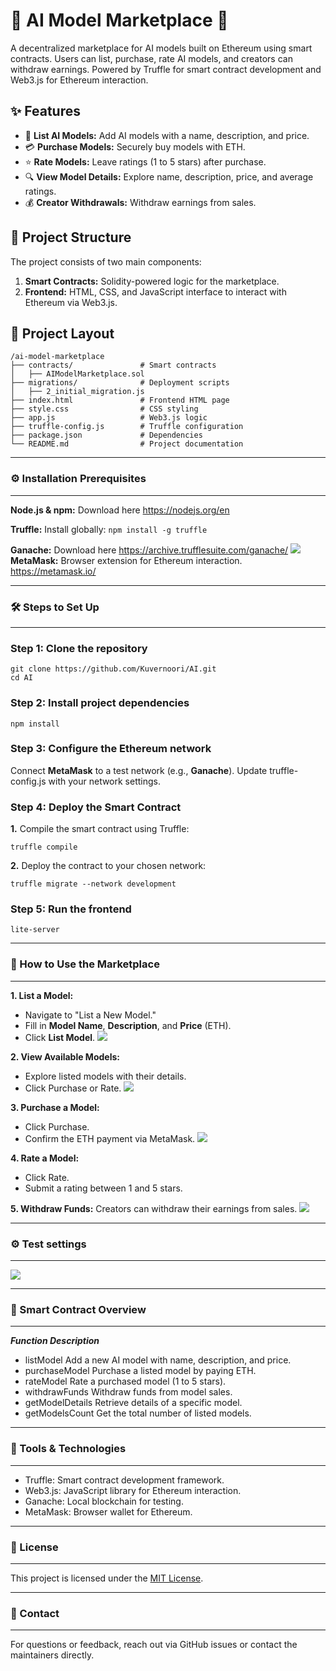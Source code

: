 # 🛒 AI Model Marketplace 🚀

A decentralized marketplace for AI models built on Ethereum using smart contracts. Users can list, purchase, rate AI models, and creators can withdraw earnings. Powered by Truffle for smart contract development and Web3.js for Ethereum interaction.

## ✨ Features

- 📝 **List AI Models:** Add AI models with a name, description, and price.
- 💳 **Purchase Models:** Securely buy models with ETH.
- ⭐️ **Rate Models:** Leave ratings (1 to 5 stars) after purchase.
- 🔍 **View Model Details:** Explore name, description, price, and average ratings.
- 💰 **Creator Withdrawals:** Withdraw earnings from sales.

## 📂 Project Structure

The project consists of two main components:

1. **Smart Contracts:** Solidity-powered logic for the marketplace.
2. **Frontend:** HTML, CSS, and JavaScript interface to interact with Ethereum via Web3.js.

## 📁 Project Layout

```plaintext
/ai-model-marketplace
├── contracts/               # Smart contracts
│   ├── AIModelMarketplace.sol
├── migrations/              # Deployment scripts
│   ├── 2_initial_migration.js
├── index.html               # Frontend HTML page
├── style.css                # CSS styling
├── app.js                   # Web3.js logic
├── truffle-config.js        # Truffle configuration
├── package.json             # Dependencies
└── README.md                # Project documentation
```
---
### ⚙️ Installation Prerequisites
---
**Node.js & npm:** 
Download here https://nodejs.org/en

**Truffle:** Install globally:
```npm install -g truffle```

**Ganache:** 
Download here https://archive.trufflesuite.com/ganache/
![](ganache.jpg)
**MetaMask:**
Browser extension for Ethereum interaction.
https://metamask.io/

---
### 🛠️ Steps to Set Up
---
### Step 1: Clone the repository
```
git clone https://github.com/Kuvernoori/AI.git
cd AI
```
### Step 2: Install project dependencies
```
npm install
```
### Step 3: Configure the Ethereum network
Connect **MetaMask** to a test network (e.g., **Ganache**).
Update truffle-config.js with your network settings.

### Step 4: Deploy the Smart Contract
**1.** Compile the smart contract using Truffle:
```
truffle compile
```
**2.** Deploy the contract to your chosen network:
```
truffle migrate --network development
```
### Step 5: Run the frontend
```
lite-server
```

---
### 🌟 How to Use the Marketplace
---
**1. List a Model:**
- Navigate to "List a New Model."
- Fill in **Model Name**, **Description**, and **Price** (ETH).
- Click **List Model**.
![](market.png)

**2. View Available Models:**
- Explore listed models with their details.
- Click Purchase or Rate.
![](models.jpg)

**3. Purchase a Model:**
- Click Purchase.
- Confirm the ETH payment via MetaMask.
![](metamask.png)

**4. Rate a Model:**
- Click Rate.
- Submit a rating between 1 and 5 stars.

**5. Withdraw Funds:**
Creators can withdraw their earnings from sales.
![](marketplace.png)

---
### ⚙️ Test settings
---
![](settings.png)

---
### 📜 Smart Contract Overview
---
***Function	Description***
- listModel	Add a new AI model with name, description, and price.
- purchaseModel	Purchase a listed model by paying ETH.
- rateModel	Rate a purchased model (1 to 5 stars).
- withdrawFunds	Withdraw funds from model sales.
- getModelDetails	Retrieve details of a specific model.
- getModelsCount Get the total number of listed models.

--- 
### 🧰 Tools & Technologies
---
- Truffle: Smart contract development framework.
- Web3.js: JavaScript library for Ethereum interaction.
- Ganache: Local blockchain for testing.
- MetaMask: Browser wallet for Ethereum.

---
### 📄 License
---
This project is licensed under the [MIT License](https://opensource.org/licenses/MIT).

---
### 📧 Contact
---
For questions or feedback, reach out via GitHub issues or contact the maintainers directly.
